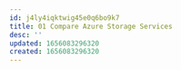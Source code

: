 ```yaml
---
id: j4ly4iqktwig45e0q6bo9k7
title: 01 Compare Azure Storage Services
desc: ''
updated: 1656083296320
created: 1656083296320
---
```


